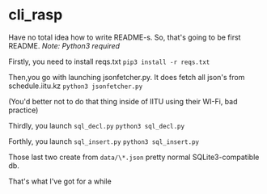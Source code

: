 # cli_rasp

Have no total idea how to write README-s.
So, that's going to be first README.
*Note: Python3 required*

Firstly, you need to install reqs.txt
`pip3 install -r reqs.txt`

Then,you go with launching jsonfetcher.py. It does fetch all json's from schedule.iitu.kz
`python3 jsonfetcher.py`

(You'd better not to do that thing inside of IITU using their WI-Fi, bad practice)

Thirdly, you launch `sql_decl.py`
`python3 sql_decl.py`

Forthly, you launch `sql_insert.py`
`python3 sql_insert.py`

Those last two create from `data/\*.json` pretty normal SQLite3-compatible db.

That's what I've got for a while
